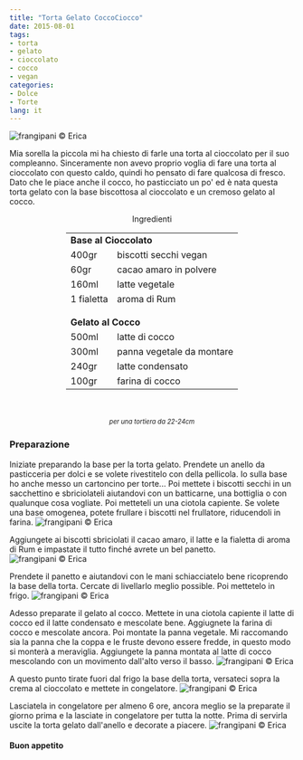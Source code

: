 ```yaml
---
title: "Torta Gelato CoccoCiocco"
date: 2015-08-01
tags:
- torta
- gelato
- cioccolato
- cocco
- vegan
categories:
- Dolce
- Torte
lang: it
---
```

![](header.jpg "frangipani © Erica")

Mia sorella la piccola mi ha chiesto di farle una torta al cioccolato per il suo compleanno. Sinceramente non avevo proprio voglia di fare una torta al cioccolato con questo caldo, quindi ho pensato di fare qualcosa di fresco. Dato che le piace anche il cocco, ho pasticciato un po' ed è nata questa torta gelato con la base biscottosa al cioccolato e un cremoso gelato al cocco.


<div id="wrapper" style="text-align: center">
  <div id="yourdiv" style="display: inline-block;">
    <div class="ingredients">
      <div class="ingredients-title">Ingredienti</div>
      <table>
        <tbody>
          <tr>
            <td colspan="2"><b>Base al Cioccolato</b></td>
          </tr>
          <tr>
            <td>400gr</td>
            <td>biscotti secchi vegan</td>
          </tr>
          <tr>
            <td>60gr</td>
            <td>cacao amaro in polvere</td>
          </tr>
          <tr>
            <td>160ml</td>
            <td>latte vegetale</td>
          </tr>
          <tr>
            <td>1 fialetta</td>
            <td>aroma di Rum</td>
          </tr>
          <tr style="height: 15px;"></tr>
          <tr>          
            <td colspan="2"><b>Gelato al Cocco</b></td>
          </tr>
          <tr>
            <td>500ml</td>
            <td>latte di cocco</td>
          </tr>
          <tr>
            <td>300ml</td>
            <td>panna vegetale da montare</td>
          </tr>
          <tr>
            <td>240gr</td>
            <td>latte condensato</td>
          </tr>
          <tr>
            <td>100gr</td>
            <td>farina di cocco</td>
          </tr>
        </tbody>
      </table>
      <br></br>
      <i class="pull-right" style="font-size: 80%;">per una tortiera da 22-24cm</i>
    </div>
  </div>
</div>


<h3>
  <font color="grey">
    <i class="fa fa-cogs"></i>
  </font> Preparazione
</h3>

Iniziate preparando la base per la torta gelato. Prendete un anello da pasticceria per dolci e se volete rivestitelo con della pellicola. Io sulla base ho anche messo un cartoncino per torte... Poi mettete i biscotti secchi in un sacchettino e sbriciolateli aiutandovi con un batticarne, una bottiglia o con qualunque cosa vogliate. Poi metteteli un una ciotola capiente. Se volete una base omogenea, potete frullare i biscotti nel frullatore, riducendoli in farina.
![](biscotti.jpg "frangipani © Erica")

Aggiungete ai biscotti sbriciolati il cacao amaro, il latte e la fialetta di aroma di Rum e impastate il tutto finché avrete un bel panetto.
![](impasto.jpg "frangipani © Erica")

Prendete il panetto e aiutandovi con le mani schiacciatelo bene ricoprendo la base della torta. Cercate di livellarlo meglio possible. Poi mettetelo in frigo.
![](base.jpg "frangipani © Erica")

Adesso preparate il gelato al cocco. Mettete in una ciotola capiente il latte di cocco ed il latte condensato e mescolate bene. Aggiugnete la farina di cocco e mescolate ancora. Poi montate la panna vegetale. Mi raccomando sia la panna che la coppa e le fruste devono essere fredde, in questo modo si monterà a meraviglia. Aggiungete la panna montata al latte di cocco mescolando con un movimento dall'alto verso il basso.
![](crema.jpg "frangipani © Erica")

A questo punto tirate fuori dal frigo la base della torta, versateci sopra la crema al cioccolato e mettete in congelatore.
![](pronta.jpg "frangipani © Erica")

Lasciatela in congelatore per almeno 6 ore, ancora meglio se la preparate il giorno prima e la lasciate in congelatore per tutta la notte. Prima di servirla uscite la torta gelato dall'anello e decorate a piacere.
![](risultato.jpg "frangipani © Erica")


<h4>Buon appetito
  <font color="red">
    <i class="fa fa-smile-o"></i>
  </font>
</h4>